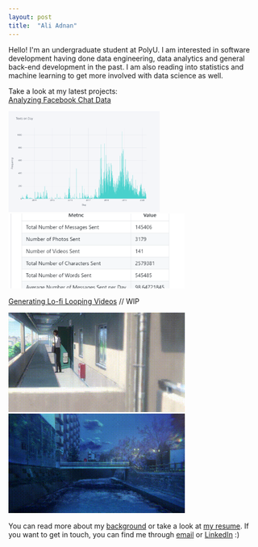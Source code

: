```yaml
---
layout: post
title:  "Ali Adnan"
---
```


Hello! I'm an undergraduate student at PolyU. I am interested in software development having done data engineering, data analytics and general back-end development in the past. I am also reading into statistics and machine learning to get more involved with data science as well.


Take a look at my latest projects:  
[Analyzing Facebook Chat Data][fb-data] 

<img src="assets\date_msgs.svg"  height="200">
<img src="assets\fbmessage.PNG"  width="350">

[Generating Lo-fi Looping Videos][lofi] // WIP 

<!-- ![Lo-fi Loop](assets\rain_loop.gif) -->

<img src="assets\genLoop.gif"  width="350">
<img src="assets\genLoop2.gif"  width="350">

You can read more about my [background][bg] or take a look at [my resume][resume]. If you want to get in touch, you can find me through [email][em] or [LinkedIn][li] :)
 
[resume]: ./assets/ali-adnan_cv.pdf
[fb-data]: https://github.com/aliadnani/fb_message_analysis
[lofi]: https://github.com/aliadnani/lofi-background-generation
[bg]: ./about/
[em]: mailto:ali.adnani@hotmail.com
[li]: https://www.linkedin.com/in/ali-adnan-b89303160/
